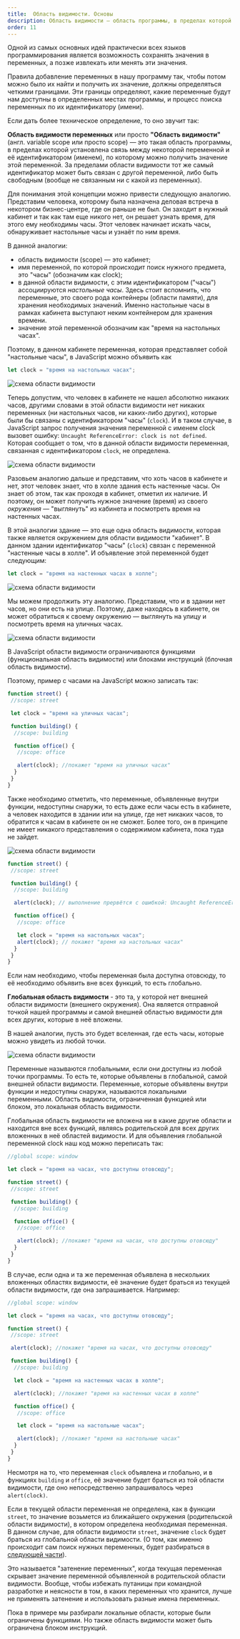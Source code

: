 ```yaml
---
title:  Область видимости. Основы
description: Область видимости — область программы, в пределах которой установлена связь между некоторой переменной и её именем, по которому можно получить значение этой переменной.
order: 11
---
```


Одной из самых основных идей практически всех языков программирования является возможность сохранять значения в переменных, а позже извлекать или менять эти значения.

Правила добавление переменных в нашу программу так, чтобы потом можно было их найти и получить их значение, должны определяться четкими границами. Эти границы определяют, какие переменные будут нам доступны в определенных местах программы, и процесс поиска переменных по их идентификатору (имени).

Если дать более техническое определение, то оно звучит так:

**Область видимости переменных** или просто **"Область видимости"** (англ. variable scope или просто scope) — это такая область программы, в пределах которой установлена связь между некоторой переменной и её идентификатором (именем), по которому можно получить значение этой переменной. За пределами области видимости тот же самый идентификатор может быть связан с другой переменной, либо быть свободным (вообще не связанным ни с какой из переменных).

Для понимания этой концепции можно привести следующую аналогию. Представим человека, которому была назначена деловая встреча в некотором бизнес-центре, где он раньше не был. Он заходит в нужный кабинет и так как там еще никого нет, он решает узнать время, для этого ему необходимы часы. Этот человек начинает искать часы, обнаруживает настольные часы и узнаёт по ним время.

В данной аналогии:

- область видимости (scope) — это кабинет;
- имя переменной, по которой происходит поиск нужного предмета, это "часы" (обозначим как clock);
- в данной области видимости, с этим идентификатором ("часы") ассоциируются _настольные часы_. Здесь стоит вспомнить, что переменные, это своего рода контейнеры (области памяти), для хранения необходимых значений. Именно настольные часы в рамках кабинета выступают неким контейнером для хранения времени.
- значение этой переменной обозначим как "время на настольных часах".

Поэтому, в данном кабинете переменная, которая представляет собой "настольные часы", в JavaScript можно объявить как

```javascript
let clock = "время на настольных часах";
```

![схема области видимости](/assets/images/lexical_environment/scope1.png)

Теперь допустим, что человек в кабинете не нашел абсолютно никаких часов, другими словами в этой области видимости нет никаких переменных (ни настольных часов, ни каких-либо других), которые были бы связаны с идентификатором "часы" (`clock`). И в таком случае, в JavaScript запрос получения значения переменной с именем clock вызовет ошибку: `Uncaught ReferenceError: clock is not defined`. Которая сообщает о том, что в данной области видимости переменная, связанная с идентификатором `clock`, не определена.

![схема области видимости](/assets/images/lexical_environment/scope1-1.png)

Разовьем аналогию дальше и представим, что хоть часов в кабинете и нет, этот человек знает, что в холле здания есть настенные часы. Он знает об этом, так как проходя в кабинет, отметил их наличие. И поэтому, он может получить нужное значение (время) из своего _окружения_ — "выглянуть" из кабинета и посмотреть время на настенных часах.

В этой аналогии здание — это еще одна область видимости, которая также является окружением для области видимости "кабинет". В данном здании идентификатор "часы" (`clock`) связан с переменной "настенные часы в холле". И объявление этой переменной будет следующим:

```javascript
let clock = "время на настенных часах в холле";
```

![схема области видимости](/assets/images/lexical_environment/scope2.png)

Мы можем продолжить эту аналогию. Представим, что и в здании нет часов, но они есть на улице. Поэтому, даже находясь в кабинете, он может обратиться к своему окружению — выглянуть на улицу и посмотреть время на уличных часах.

![схема области видимости](/assets/images/lexical_environment/scope3.png)

В JavaScript области видимости ограничиваются функциями (функциональная область видимости) или блоками инструкций (блочная область видимости).

Поэтому, пример с часами на JavaScript можно записать так:

```javascript
function street() {
 //scope: street

 let clock = "время на уличных часах";

 function building() {
  //scope: building

  function office() {
   //scope: office

   alert(clock); //покажет "время на уличных часах"
  }
 }
}
```

Также необходимо отметить, что переменные, объявленные внутри функции, недоступны снаружи, то есть даже если часы есть в кабинете, а человек находится в здании или на улице, где нет никаких часов, то обратится к часам в кабинете он не сможет. Более того, он в принципе не имеет никакого представления о содержимом кабинета, пока туда не зайдет.

![схема области видимости](/assets/images/lexical_environment/scope4.png)

```javascript
function street() {
 //scope: street

 function building() {
  //scope: building

  alert(clock); // выполнение прервётся с ошибкой: Uncaught ReferenceError: clock is not defined

  function office() {
   //scope: office

   let clock = "время на настольных часах";
   alert(clock); // покажет "время на настольных часах"
  }
 }
}
```

Если нам необходимо, чтобы переменная была доступна отовсюду, то её необходимо объявить вне всех функций, то есть глобально.

**Глобальная область видимости** - это та, у которой нет внешней области видимости (внешнего окружения). Она является отправной точкой нашей программы и самой внешней областью видимости для всех других, которые в неё вложены.

В нашей аналогии, пусть это будет вселенная, где есть часы, которые можно увидеть из любой точки.

![схема области видимости](/assets/images/lexical_environment/scope5.png)

Переменные называются глобальными, если они доступны из любой точки программы. То есть те, которые объявлены в глобальной, самой внешней области видимости. Переменные, которые объявлены внутри функции и недоступны снаружи, называются локальными переменными. Область видимости, ограниченная функцией или блоком, это локальная область видимости.

Глобальная область видимости не вложена ни в какие другие области и находится вне всех функций, являясь родительской для всех других вложенных в неё областей видимости. И для объявления глобальной переменной clock наш код можно переписать так:

```javascript
//global scope: window

let clock = "время на часах, что доступны отовсюду";

function street() {
 //scope: street

 function building() {
  //scope: building

  function office() {
   //scope: office

   alert(clock); //покажет "время на часах, что доступны отовсюду"
  }
 }
}
```

В случае, если одна и та же переменная объявлена в нескольких вложенных областях видимости, её значение будет браться из текущей области видимости, где она запрашивается. Например:

```javascript
//global scope: window

let clock = "время на часах, что доступны отовсюду";

function street() {
 //scope: street

 alert(clock); //покажет "время на часах, что доступны отовсюду"

 function building() {
  //scope: building

  let clock = "время на настенных часах в холле";

  alert(clock); //покажет "время на настенных часах в холле"

  function office() {
   //scope: office

   let clock = "время на настольные часах";

   alert(clock); //покажет "время на настольные часах"
  }
 }
}
```

Несмотря на то, что переменная `clock` объявлена и глобально, и в функциях `building` и `office`, её значение будет браться из той области видимости, где оно непосредственно запрашивалось через `alert(clock)`.

Если в текущей области переменная не определена, как в функции `street`, то значение возьмется из ближайшего окружения (родительской области видимости), в котором определена необходимая переменная. В данном случае, для области видимости `street`, значение `clock` будет браться из глобальной области видимости. (О том, как именно происходит сам поиск нужных переменных, будет разбираться в [следующей части](lex_env.md)).

Это называется "затенение переменных", когда текущая переменная скрывает значение переменной объявленной в родительской области видимости. Вообще, чтобы избежать путаницы при командной разработке и неясности в том, в каких переменных что хранится, лучше не применять затенение и использовать разные имена переменных.

Пока в примере мы разбирали локальные области, которые были ограничены функциями. Но также область видимости может быть ограничена блоком инструкций.
